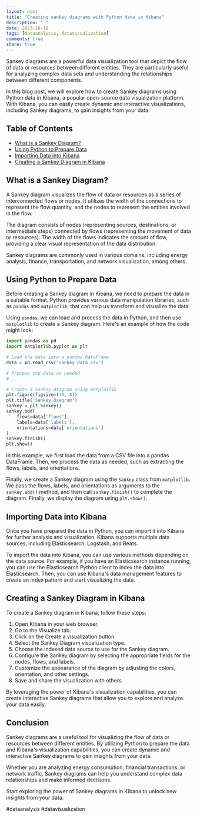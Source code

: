 ```yaml
---
layout: post
title: "Creating sankey diagrams with Python data in Kibana"
description: " "
date: 2023-10-10
tags: [dataanalysis, datavisualization]
comments: true
share: true
---
```


Sankey diagrams are a powerful data visualization tool that depict the flow of data or resources between different entities. They are particularly useful for analyzing complex data sets and understanding the relationships between different components.

In this blog post, we will explore how to create Sankey diagrams using Python data in Kibana, a popular open-source data visualization platform. With Kibana, you can easily create dynamic and interactive visualizations, including Sankey diagrams, to gain insights from your data.

## Table of Contents
- [What is a Sankey Diagram?](#what-is-a-sankey-diagram)
- [Using Python to Prepare Data](#using-python-to-prepare-data)
- [Importing Data into Kibana](#importing-data-into-kibana)
- [Creating a Sankey Diagram in Kibana](#creating-a-sankey-diagram-in-kibana)

## What is a Sankey Diagram?

A Sankey diagram visualizes the flow of data or resources as a series of interconnected flows or nodes. It utilizes the width of the connections to represent the flow quantity, and the nodes to represent the entities involved in the flow.

The diagram consists of nodes (representing sources, destinations, or intermediate steps) connected by flows (representing the movement of data or resources). The width of the flows indicates the amount of flow, providing a clear visual representation of the data distribution.

Sankey diagrams are commonly used in various domains, including energy analysis, finance, transportation, and network visualization, among others.

## Using Python to Prepare Data

Before creating a Sankey diagram in Kibana, we need to prepare the data in a suitable format. Python provides various data manipulation libraries, such as `pandas` and `matplotlib`, that can help us transform and visualize the data.

Using `pandas`, we can load and process the data in Python, and then use `matplotlib` to create a Sankey diagram. Here's an example of how the code might look:

```python
import pandas as pd
import matplotlib.pyplot as plt

# Load the data into a pandas DataFrame
data = pd.read_csv('sankey_data.csv')

# Process the data as needed
# ...

# Create a Sankey diagram using matplotlib
plt.figure(figsize=(10, 8))
plt.title('Sankey Diagram')
sankey = plt.Sankey()
sankey.add(
    flows=data['flows'],
    labels=data['labels'],
    orientations=data['orientations']
)
sankey.finish()
plt.show()
```

In this example, we first load the data from a CSV file into a pandas DataFrame. Then, we process the data as needed, such as extracting the flows, labels, and orientations.

Finally, we create a Sankey diagram using the `Sankey` class from `matplotlib`. We pass the flows, labels, and orientations as arguments to the `sankey.add()` method, and then call `sankey.finish()` to complete the diagram. Finally, we display the diagram using `plt.show()`.

## Importing Data into Kibana

Once you have prepared the data in Python, you can import it into Kibana for further analysis and visualization. Kibana supports multiple data sources, including Elasticsearch, Logstash, and Beats.

To import the data into Kibana, you can use various methods depending on the data source. For example, if you have an Elasticsearch instance running, you can use the Elasticsearch Python client to index the data into Elasticsearch. Then, you can use Kibana's data management features to create an index pattern and start visualizing the data.

## Creating a Sankey Diagram in Kibana

To create a Sankey diagram in Kibana, follow these steps:

1. Open Kibana in your web browser.
2. Go to the Visualize tab.
3. Click on the Create a visualization button.
4. Select the Sankey Diagram visualization type.
5. Choose the indexed data source to use for the Sankey diagram.
6. Configure the Sankey diagram by selecting the appropriate fields for the nodes, flows, and labels.
7. Customize the appearance of the diagram by adjusting the colors, orientation, and other settings.
8. Save and share the visualization with others.

By leveraging the power of Kibana's visualization capabilities, you can create interactive Sankey diagrams that allow you to explore and analyze your data easily.

## Conclusion

Sankey diagrams are a useful tool for visualizing the flow of data or resources between different entities. By utilizing Python to prepare the data and Kibana's visualization capabilities, you can create dynamic and interactive Sankey diagrams to gain insights from your data.

Whether you are analyzing energy consumption, financial transactions, or network traffic, Sankey diagrams can help you understand complex data relationships and make informed decisions.

Start exploring the power of Sankey diagrams in Kibana to unlock new insights from your data.

\#dataanalysis #datavisualization